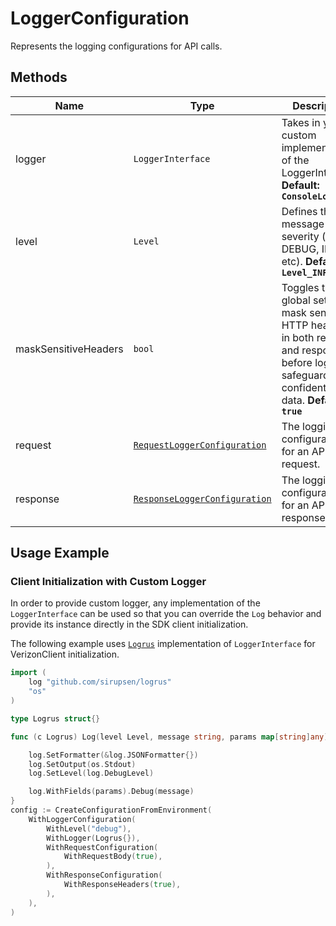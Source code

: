 
# LoggerConfiguration

Represents the logging configurations for API calls.

## Methods

| Name | Type | Description | Setter |
|  --- | --- | --- | --- |
| logger | `LoggerInterface` | Takes in your custom implementation of the LoggerInterface. **Default: `ConsoleLogger`** | `WithLogger` |
| level | `Level` | Defines the log message severity (e.g., DEBUG, INFO, etc). **Default : `Level_INFO`** | `WithLevel` |
| maskSensitiveHeaders | `bool` | Toggles the global setting to mask sensitive HTTP headers in both requests and responses before logging, safeguarding confidential data. **Default : `true`** | `WithMaskSensitiveHeaders` |
| request | [`RequestLoggerConfiguration`](../doc/request-logger-configuration.md) | The logging configurations for an API request. | `WithRequestConfiguration` |
| response | [`ResponseLoggerConfiguration`](../doc/response-logger-configuration.md) | The logging configurations for an API response. | `WithResponseConfiguration` |

## Usage Example

### Client Initialization with Custom Logger

In order to provide custom logger, any implementation of the `LoggerInterface` can be used so that you can override the `Log` behavior and provide its instance directly in the SDK client initialization.

The following example uses [`Logrus`](https://pkg.go.dev/github.com/sirupsen/logrus) implementation of `LoggerInterface` for VerizonClient initialization.

```go
import (
	log "github.com/sirupsen/logrus"
	"os"
)

type Logrus struct{}

func (c Logrus) Log(level Level, message string, params map[string]any) {

	log.SetFormatter(&log.JSONFormatter{})
	log.SetOutput(os.Stdout)
	log.SetLevel(log.DebugLevel)

	log.WithFields(params).Debug(message)
}
config := CreateConfigurationFromEnvironment(
	WithLoggerConfiguration(
		WithLevel("debug"),
		WithLogger(Logrus{}),
		WithRequestConfiguration(
			WithRequestBody(true),
		),
		WithResponseConfiguration(
			WithResponseHeaders(true),
		),
	),
)
```

